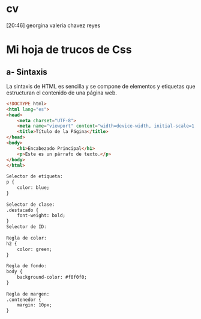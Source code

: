 # cv
[20:46] georgina valeria chavez reyes 
# Mi hoja de trucos de Css
## a- Sintaxis
La sintaxis de HTML es sencilla y se compone de elementos y etiquetas que estructuran el contenido de una página web.
 
```html
<!DOCTYPE html>
<html lang="es">
<head>
    <meta charset="UTF-8">
    <meta name="viewport" content="width=device-width, initial-scale=1.0">
    <title>Título de la Página</title>
</head>
<body>
    <h1>Encabezado Principal</h1>
    <p>Este es un párrafo de texto.</p>
</body>
</html>
 
Selector de etiqueta:
p {
    color: blue;
}
 
Selector de clase:
.destacado {
    font-weight: bold;
}
Selector de ID:
 
Regla de color:
h2 {
    color: green;
}
 
Regla de fondo:
body {
    background-color: #f0f0f0;
}
 
Regla de margen:
.contenedor {
    margin: 10px;
}